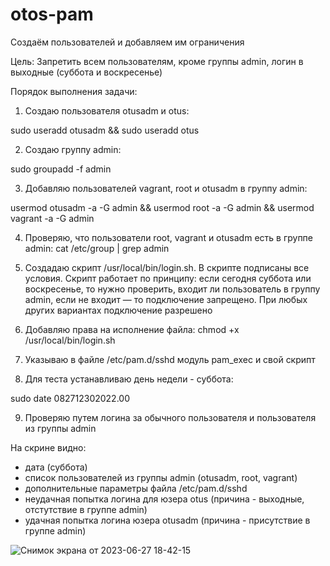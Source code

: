# otos-pam

Создаём пользователей и добавляем им ограничения

Цель:
Запретить всем пользователям, кроме группы admin, логин в выходные (суббота и воскресенье)

Порядок выполнения задачи:
1. Создаю пользователя otusadm и otus:

sudo useradd otusadm && sudo useradd otus

2. Создаю группу admin:

sudo groupadd -f admin

3. Добавляю пользователей vagrant, root и otusadm в группу admin:

usermod otusadm -a -G admin && usermod root -a -G admin && usermod vagrant -a -G admin

4. Проверяю, что пользователи root, vagrant и otusadm есть в группе admin:
cat /etc/group | grep admin

5. Создадаю скрипт /usr/local/bin/login.sh. В скрипте подписаны все условия. Скрипт работает по принципу: если сегодня суббота или воскресенье, то нужно проверить, входит ли пользователь в группу admin, если не входит — то подключение запрещено. При любых других вариантах подключение разрешено

6. Добавляю права на исполнение файла: chmod +x /usr/local/bin/login.sh

7. Указываю в файле /etc/pam.d/sshd модуль pam_exec и свой скрипт

8. Для теста устанавливаю день недели - суббота:

sudo date 082712302022.00

9. Проверяю путем логина за обычного пользователя и пользователя из группы admin


На скрине видно:
- дата (суббота)
- список пользователей из группы admin (otusadm, root, vagrant)
- дополнительные параметры файла /etc/pam.d/sshd
- неудачная попытка логина для юзера otus (причина - выходные, отстутствие в группе admin)
- удачная попытка логина юзера otusadm (причина - присутствие в группе admin)

  
![Снимок экрана от 2023-06-27 18-42-15](https://github.com/aastlt/otos-pam/assets/103682236/d4793f6b-14ce-4812-8706-b261b0ea6edd)
